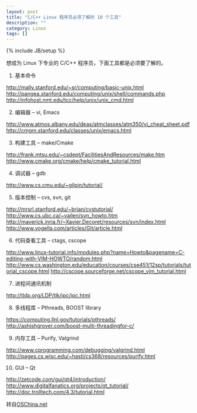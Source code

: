 ```yaml
---
layout: post
title: "C/C++ Linux 程序员必须了解的 10 个工具"
description: ""
category: Linux
tags: []
---
```

{% include JB/setup %}


想成为 Linux 下专业的 C/C++ 程序员，下面工具都是必须要了解的。

1. 基本命令

http://mally.stanford.edu/~sr/computing/basic-unix.html
http://pangea.stanford.edu/computing/unix/shell/commands.php
http://infohost.nmt.edu/tcc/help/unix/unix_cmd.html

2. 编辑器 – vi, Emacs

http://www.atmos.albany.edu/deas/atmclasses/atm350/vi_cheat_sheet.pdf
http://cmgm.stanford.edu/classes/unix/emacs.html

3. 构建工具 – make/Cmake

http://frank.mtsu.edu/~csdept/FacilitiesAndResources/make.htm
http://www.cmake.org/cmake/help/cmake_tutorial.html

4. 调试器 – gdb

http://www.cs.cmu.edu/~gilpin/tutorial/

5. 版本控制 – cvs, svn, git

http://mrsrl.stanford.edu/~brian/cvstutorial/
http://www.cs.ubc.ca/~vailen/svn_howto.htm
http://maverick.inria.fr/~Xavier.Decoret/resources/svn/index.html
http://www.vogella.com/articles/Git/article.html

6. 代码查看工具 – ctags, cscope

http://www.linux-tutorial.info/modules.php?name=Howto&pagename=C-editing-with-VIM-HOWTO/random.html
http://www.cs.washington.edu/education/courses/cse451/12sp/tutorials/tutorial_cscope.html
http://cscope.sourceforge.net/cscope_vim_tutorial.html

7. 进程间通讯机制

http://tldp.org/LDP/tlk/ipc/ipc.html

8. 多线程库 – Pthreads, BOOST library

https://computing.llnl.gov/tutorials/pthreads/
http://ashishgrover.com/boost-multi-threadingfor-c/

9. 内存工具 – Purify, Valgrind

http://www.cprogramming.com/debugging/valgrind.html
http://pages.cs.wisc.edu/~hasti/cs368/resources/purify.html

10. GUI – Qt

http://zetcode.com/gui/qt4/introduction/
http://www.digitalfanatics.org/projects/qt_tutorial/
http://doc.trolltech.com/4.3/tutorial.html


转自[OSChina.net](http://www.oschina.net/news/32307/10-things-c-c-linux-programmer-must-know)